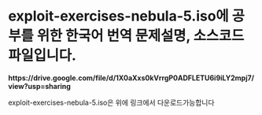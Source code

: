 <h1>exploit-exercises-nebula-5.iso에 공부를 위한 한국어 번역 문제설명, 소스코드 파일입니다.</h1>
<div>
  <p>
<b>https://drive.google.com/file/d/1X0aXxs0kVrrgP0ADFLETU6i9iLY2mpj7/view?usp=sharing</b> 
  </p>
  exploit-exercises-nebula-5.iso은 위에 링크에서 다운로드가능합니다 
</div>

